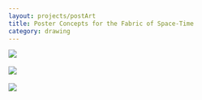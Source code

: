 ```yaml
---
layout: projects/postArt
title: Poster Concepts for the Fabric of Space-Time
category: drawing
---
```


<img src="../../img/drawings/eel.jpg">
<br><br>
<img src="../../img/drawings/string.jpg">
<br><br>
<img src="../../img/drawings/milk.jpg">
